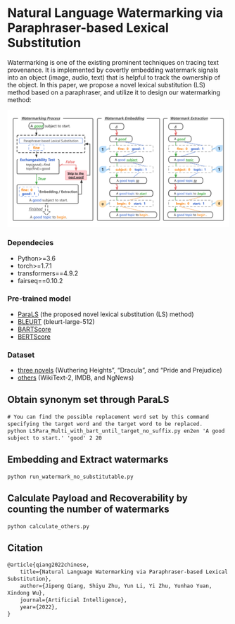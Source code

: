 # Natural Language Watermarking via Paraphraser-based Lexical Substitution

   Watermarking is one of the existing prominent techniques on tracing text
provenance. It is implemented by covertly embedding watermark signals into
an object (image, audio, text) that is helpful to track the ownership of the
object. In this paper, we propose a novel lexical substitution (LS) method 
based on a paraphraser, and utilize it to design our watermarking method: 

![](watermarking.png)


### Dependecies
- Python>=3.6
- torch>=1.7.1
- transformers==4.9.2
- fairseq==0.10.2


### Pre-trained model
- [ParaLS](https://github.com/qiang2100/ParaLS) (the proposed novel lexical substitution (LS) method)
- [BLEURT](https://github.com/google-research/bleurt) (bleurt-large-512)
- [BARTScore](https://github.com/neulab/BARTScore)
- [BERTScore](https://pypi.org/project/bert-score/0.2.1/)

### Dataset
- [three novels](https://www.gutenberg.org/) (Wuthering Heights”, “Dracula”, and “Pride and Prejudice)
- [others](https://huggingface.co/datasets) (WikiText-2, IMDB, and NgNews)


## Obtain synonym set through ParaLS
```shell
# You can find the possible replacement word set by this command specifying the target word and the target word to be replaced.
python LSPara_Multi_with_bart_until_target_no_suffix.py en2en 'A good subject to start.' 'good' 2 20 
```

## Embedding and Extract watermarks 
```shell
python run_watermark_no_substitutable.py
```

## Calculate Payload and Recoverability by counting the number of watermarks
```shell
python calculate_others.py
```

## Citation
```
@article{qiang2022chinese,
    title={Natural Language Watermarking via Paraphraser-based Lexical Substitution},
    author={Jipeng Qiang, Shiyu Zhu, Yun Li, Yi Zhu, Yunhao Yuan, Xindong Wu},
    journal={Artificial Intelligence},
    year={2022},
}
```
